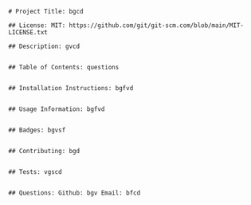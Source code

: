  
    # Project Title: bgcd

    ## License: MIT: https://github.com/git/git-scm.com/blob/main/MIT-LICENSE.txt

    ## Description: gvcd


    ## Table of Contents: questions


    ## Installation Instructions: bgfvd


    ## Usage Information: bgfvd


    ## Badges: bgvsf


    ## Contributing: bgd


    ## Tests: vgscd


    ## Questions: Github: bgv Email: bfcd
    